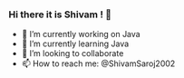 ### Hi there it is Shivam ! 👋

- 🔭 I’m currently working on Java
- 🌱 I’m currently learning Java
- 👯 I’m looking to collaborate 
- 📫 How to reach me: @ShivamSaroj2002
